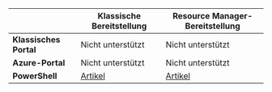 | | **Klassische Bereitstellung** | **Resource Manager-Bereitstellung**|
|-----------------------------|-------------|---------------------|
| **Klassisches Portal** | Nicht unterstützt | Nicht unterstützt |
| **Azure-Portal** | Nicht unterstützt | Nicht unterstützt |
| **PowerShell** | [Artikel](../articles/expressroute/expressroute-howto-coexist-classic.md) | [Artikel](../articles/expressroute/expressroute-howto-coexist-resource-manager.md) |

<!---HONumber=AcomDC_0629_2016-->